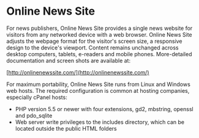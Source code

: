 # Online News Site

For news publishers, Online News Site provides a single news website for visitors from any networked device with a web browser. Online News Site adjusts the webpage format for the visitor's screen size, a responsive design to the device's viewport. Content remains unchanged across desktop computers, tablets, e-readers and mobile phones. More-detailed documentation and screen shots are available at:

   [http://onlinenewssite.com/](http://onlinenewssite.com/)

For maximum portability, Online News Site runs from Linux and Windows web hosts. The required configuration is common at hosting companies, especially cPanel hosts:

* PHP version 5.5 or newer with four extensions, gd2, mbstring, openssl and pdo_sqlite
* Web server write privileges to the includes directory, which can be located outside the public HTML folders
